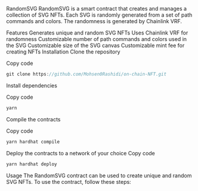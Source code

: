 RandomSVG
RandomSVG is a smart contract that creates and manages a collection of SVG NFTs. Each SVG is randomly generated from a set of path commands and colors. The randomness is generated by Chainlink VRF.

Features
Generates unique and random SVG NFTs
Uses Chainlink VRF for randomness
Customizable number of path commands and colors used in the SVG
Customizable size of the SVG canvas
Customizable mint fee for creating NFTs
Installation
Clone the repository

Copy code
```javascript
git clone https://github.com/Mohsen0Rashidi/on-chain-NFT.git
```
Install dependencies

Copy code
```javascript
yarn
```
Compile the contracts

Copy code
```javascript
yarn hardhat compile
```
Deploy the contracts to a network of your choice
Copy code
```javascript
yarn hardhat deploy
```
Usage
The RandomSVG contract can be used to create unique and random SVG NFTs. To use the contract, follow these steps:
